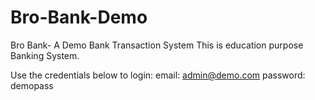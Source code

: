 # Bro-Bank-Demo
Bro Bank- A Demo Bank Transaction System
This is education purpose Banking System.

Use the credentials below to login:
email: admin@demo.com
password: demopass
